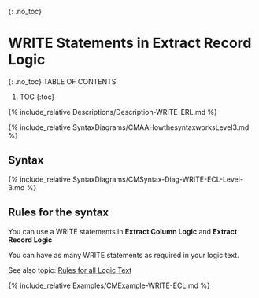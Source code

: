 {: .no_toc}
# WRITE Statements in Extract Record Logic

{: .no_toc}
TABLE OF CONTENTS 
1. TOC
{:toc}  

{% include_relative Descriptions/Description-WRITE-ERL.md %}

{% include_relative SyntaxDiagrams/CMAAHowthesyntaxworksLevel3.md %}

## Syntax 

{% include_relative SyntaxDiagrams/CMSyntax-Diag-WRITE-ECL-Level-3.md %}  

## Rules for the syntax

You can use a WRITE statements in **Extract Column Logic** and **Extract Record Logic**

You can have as many WRITE statements as required in your logic text.

See also topic: [Rules for all Logic Text](../../Workbench/RulesforallLogicText.md) 

{% include_relative Examples/CMExample-WRITE-ECL.md %} 
